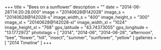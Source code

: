 +++
title = "Bees on a sunflower"
description = ""
date = "2014-06-28T14:20:28.000"
image = "20140628@142028"
image_s = "20140628@142028-s"
image_width_s = "400"
image_height_s = "300"
image_xl = "20140628@142028-xl"
image_width_xl = "1024"
image_height_xl = "768"
gps_latitude = "43.74373055"
gps_longitude = "13.1772972"
phototags = [ "2014", "2014-06", "2014-06-28", "afternoon", "bee", "flower", "hill", "insect", "summer", "sunflower", "yellow" ]
galleries = [ "2014 Timeline" ]
+++

